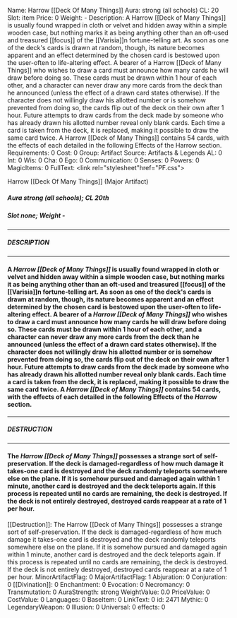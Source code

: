 Name: Harrow [[Deck Of Many Things]]
Aura: strong (all schools)
CL: 20
Slot: item
Price: 0
Weight: -
Description: A Harrow [[Deck of Many Things]] is usually found wrapped in cloth or velvet and hidden away within a simple wooden case, but nothing marks it as being anything other than an oft-used and treasured [[focus]] of the [[Varisia]]n fortune-telling art. As soon as one of the deck's cards is drawn at random, though, its nature becomes apparent and an effect determined by the chosen card is bestowed upon the user-often to life-altering effect. A bearer of a Harrow [[Deck of Many Things]] who wishes to draw a card must announce how many cards he will draw before doing so. These cards must be drawn within 1 hour of each other, and a character can never draw any more cards from the deck than he announced (unless the effect of a drawn card states otherwise). If the character does not willingly draw his allotted number or is somehow prevented from doing so, the cards flip out of the deck on their own after 1 hour. Future attempts to draw cards from the deck made by someone who has already drawn his allotted number reveal only blank cards. Each time a card is taken from the deck, it is replaced, making it possible to draw the same card twice. A Harrow [[Deck of Many Things]] contains 54 cards, with the effects of each detailed in the following Effects of the Harrow section.
Requirements: 0
Cost: 0
Group: Artifact
Source: Artifacts & Legends
AL: 0
Int: 0
Wis: 0
Cha: 0
Ego: 0
Communication: 0
Senses: 0
Powers: 0
MagicItems: 0
FullText: <link rel="stylesheet"href="PF.css"><div class="heading"><p class="alignleft">Harrow [[Deck Of Many Things]] (Major Artifact)</p><div style="clear: both;"></div></div><div><h5><b>Aura </b>strong (all schools); <b>CL </b>20th</h5><h5><b>Slot </b>none; <b>Weight </b>-</h5></div><hr/><div><h5><b>DESCRIPTION</b></h5></div><hr/><div><h4><p>A <i>Harrow [[Deck of Many Things]]</i> is usually found wrapped in cloth or velvet and hidden away within a simple wooden case, but nothing marks it as being anything other than an oft-used and treasured [[focus]] of the [[Varisia]]n fortune-telling art. As soon as one of the deck's cards is drawn at random, though, its nature becomes apparent and an effect determined by the chosen card is bestowed upon the user-often to life-altering effect. A bearer of a <i>Harrow [[Deck of Many Things]]</i> who wishes to draw a card must announce how many cards he will draw before doing so. These cards must be drawn within 1 hour of each other, and a character can never draw any more cards from the deck than he announced (unless the effect of a drawn card states otherwise). If the character does not willingly draw his allotted number or is somehow prevented from doing so, the cards flip out of the deck on their own after 1 hour. Future attempts to draw cards from the deck made by someone who has already drawn his allotted number reveal only blank cards. Each time a card is taken from the deck, it is replaced, making it possible to draw the same card twice. A <i>Harrow [[Deck of Many Things]]</i> contains 54 cards, with the effects of each detailed in the following Effects of the <i>Harrow</i> section.</p></h4></div><hr/><div><h5><b>DESTRUCTION</b></h5></div><hr/><div><h4><p>The <i>Harrow [[Deck of Many Things]]</i> possesses a strange sort of self-preservation. If the deck is damaged-regardless of how much damage it takes-one card is destroyed and the deck randomly teleports somewhere else on the plane. If it is somehow pursued and damaged again within 1 minute, another card is destroyed and the deck teleports again. If this process is repeated until no cards are remaining, the deck is destroyed. If the deck is not entirely destroyed, destroyed cards reappear at a rate of 1 per hour.</p></h4></div>
[[Destruction]]: The Harrow [[Deck of Many Things]] possesses a strange sort of self-preservation. If the deck is damaged-regardless of how much damage it takes-one card is destroyed and the deck randomly teleports somewhere else on the plane. If it is somehow pursued and damaged again within 1 minute, another card is destroyed and the deck teleports again. If this process is repeated until no cards are remaining, the deck is destroyed. If the deck is not entirely destroyed, destroyed cards reappear at a rate of 1 per hour.
MinorArtifactFlag: 0
MajorArtifactFlag: 1
Abjuration: 0
Conjuration: 0
[[Divination]]: 0
Enchantment: 0
Evocation: 0
Necromancy: 0
Transmutation: 0
AuraStrength: strong
WeightValue: 0.0
PriceValue: 0
CostValue: 0
Languages: 0
BaseItem: 0
LinkText: 0
id: 2471
Mythic: 0
LegendaryWeapon: 0
Illusion: 0
Universal: 0
effects: 0
